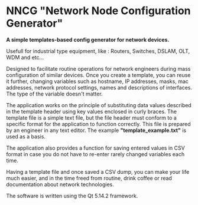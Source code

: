 # NNCG "Network Node Configuration Generator"
<b>A simple templates-based config generator for network devices.</b>

Usefull for industrial type equipment, like : Routers, Switches, DSLAM, OLT, WDM and etc...

Designed to facilitate routine operations for network engineers during mass configuration of similar devices.
Once you create a template, you can reuse it further, changing variables such as hostname, IP addresses, masks, mac addresses, network protocol settings,
names and descriptions of interfaces. The type of the variable doesn't matter.

The application works on the principle of substituting data values described in the template header using key values enclosed
in curly braces. The template file is a simple text file, but the file header must conform to a specific format for the application to function correctly.
This file is prepared by an engineer in any text editor. The example <b>"template_example.txt"</b> is used as a basis.

The application also provides a function for saving entered values in CSV format in case you do not have to re-enter rarely changed variables each time.

Having a template file and once saved a CSV dump, you can make your life much easier, and in the time freed from routine, drink coffee or read documentation about network technologies.

The software is written using the Qt 5.14.2 framework.